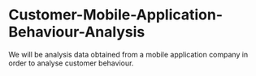 # Customer-Mobile-Application-Behaviour-Analysis
We will be analysis data obtained from a mobile application company in order to analyse customer behaviour.
